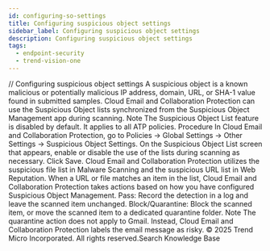 ```yaml
---
id: configuring-so-settings
title: Configuring suspicious object settings
sidebar_label: Configuring suspicious object settings
description: Configuring suspicious object settings
tags:
  - endpoint-security
  - trend-vision-one
---
```


/*<![CDATA[*/ $('#title').html($('meta[name=map-description]').attr('content')); /*]]>*/ Configuring suspicious object settings A suspicious object is a known malicious or potentially malicious IP address, domain, URL, or SHA-1 value found in submitted samples. Cloud Email and Collaboration Protection can use the Suspicious Object lists synchronized from the Suspicious Object Management app during scanning. Note The Suspicious Object List feature is disabled by default. It applies to all ATP policies. Procedure In Cloud Email and Collaboration Protection, go to Policies → Global Settings → Other Settings → Suspicious Object Settings. On the Suspicious Object List screen that appears, enable or disable the use of the lists during scanning as necessary. Click Save. Cloud Email and Collaboration Protection utilizes the suspicious file list in Malware Scanning and the suspicious URL list in Web Reputation. When a URL or file matches an item in the list, Cloud Email and Collaboration Protection takes actions based on how you have configured Suspicious Object Management. Pass: Record the detection in a log and leave the scanned item unchanged. Block/Quarantine: Block the scanned item, or move the scanned item to a dedicated quarantine folder. Note The quarantine action does not apply to Gmail. Instead, Cloud Email and Collaboration Protection labels the email message as risky. © 2025 Trend Micro Incorporated. All rights reserved.Search Knowledge Base